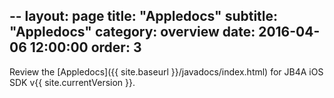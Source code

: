 --
layout: page
title: "Appledocs"
subtitle: "Appledocs"
category: overview
date: 2016-04-06 12:00:00
order: 3
---
Review the [Appledocs]({{ site.baseurl }}/javadocs/index.html) for JB4A iOS SDK v{{ site.currentVersion }}.